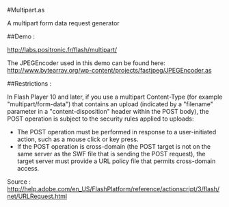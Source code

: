 #Multipart.as

A multipart form data request generator

##Demo :

http://labs.positronic.fr/flash/multipart/

The JPEGEncoder used in this demo can be found here:
http://www.bytearray.org/wp-content/projects/fastjpeg/JPEGEncoder.as

##Restrictions :

In Flash Player 10 and later, if you use a multipart Content-Type (for example "multipart/form-data") that contains an upload (indicated by a "filename" parameter in a "content-disposition" header within the POST body), the POST operation is subject to the security rules applied to uploads:

*   The POST operation must be performed in response to a user-initiated action, such as a mouse click or key press.  
*   If the POST operation is cross-domain (the POST target is not on the same server as the SWF file that is sending the POST request), the target server must provide a URL policy file that permits cross-domain access.


Source :
http://help.adobe.com/en_US/FlashPlatform/reference/actionscript/3/flash/net/URLRequest.html
